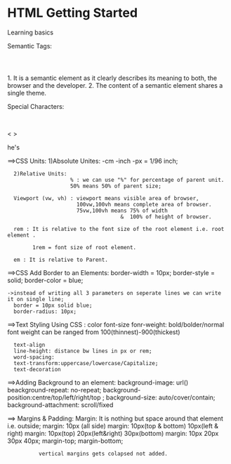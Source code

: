 # HTML Getting Started
 Learning basics

 Semantic Tags:
 <nav></nav>
 <header></header>
 <main></main>
 <footer></footer>
 <section>
  1. It is a semantic element as it clearly 
    describes its meaning to both, the browser 
    and the developer. 
 2. The content of a semantic element shares 
     a single theme.
 </section>
 <aside></aside>

 Special Characters:

 &nbsp;

 &lt; &gt;

 he&apos;s

==>CSS Units:
      1)Absolute Unites: 
                        -cm
                        -inch
                        -px = 1/96 inch;

      2)Relative Units:
                        % : we can use "%" for percentage of parent unit.
                        50% means 50% of parent size;

      Viewport (vw, vh) : viewport means visible area of browser,
                          100vw,100vh means complete area of browser.
                          75vw,100vh means 75% of width 
                                        &  100% of height of browser.

      rem : It is relative to the font size of the root element i.e. root element .

            1rem = font size of root element. 

      em : It is relative to Parent.

==>CSS Add Border to an Elements:
      border-width = 10px;
      border-style = solid;
      border-color = blue;

    ->instead of writing all 3 parameters on seperate lines we can write it on single line;
      border = 10px solid blue;
      border-radius: 10px;


==>Text Styling Using CSS :
      color
      font-size
      fonr-weight: bold/bolder/normal  
                    font weight can be ranged from 100(thinnest)-900(thickest)

      text-align
      line-height: distance bw lines in px or rem;
      word-spacing:
      text-transform:uppercase/lowercase/Capitalize;
      text-decoration


==>Adding Background to an element:
      background-image: url()
      beackground-repeat: no-repeat;
      background-position:centre/top/left/right/top ;
      background-size: auto/cover/contain;
      background-attachment: scroll/fixed


==> Margins & Padding:
      Margin: It is nothing but space around that element i.e. outside;
              margin: 10px (all side)
              margin: 10px(top & bottom) 10px(left & right)
              margin: 10px(top) 20px(left&right) 30px(bottom)
              margin: 10px 20px 30px 40px;
              margin-top;
              margin-bottom;

              vertical margins gets colapsed not added. 
